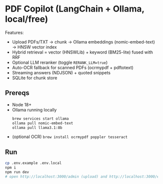 # PDF Copilot (LangChain + Ollama, local/free)

Features:
- Upload PDFs/TXT → chunk → Ollama embeddings (nomic-embed-text) → HNSW vector index
- Hybrid retrieval = vector (HNSWLib) + keyword (BM25-lite) fused with RRF
- Optional LLM reranker (toggle `RERANK_LLM=true`)
- Auto-OCR fallback for scanned PDFs (ocrmypdf + pdftotext)
- Streaming answers (NDJSON) + quoted snippets
- SQLite for chunk store

## Prereqs
- Node 18+
- Ollama running locally
  ```bash
  brew services start ollama
  ollama pull nomic-embed-text
  ollama pull llama3.1:8b
  ```
- (optional OCR) `brew install ocrmypdf poppler tesseract`

## Run
```bash
cp .env.example .env.local
npm i
npm run dev
# open http://localhost:3000/admin (upload) and http://localhost:3000/embed (chat)
```
